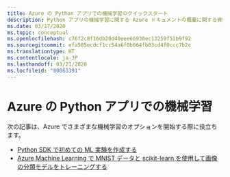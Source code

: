 ```yaml
---
title: Azure の Python アプリでの機械学習のクイックスタート
description: Python アプリの機械学習に関する Azure ドキュメントの概要に関する資料の一覧です。
ms.date: 03/17/2020
ms.topic: conceptual
ms.openlocfilehash: c76f2c8f16db20d40eee66930ec13259f51b9f92
ms.sourcegitcommit: efa585ecdcf1cc54a6f0b664fb83cd4f0ccc7b2c
ms.translationtype: HT
ms.contentlocale: ja-JP
ms.lasthandoff: 03/21/2020
ms.locfileid: "80063391"
---
```

# <a name="machine-learning-for-python-apps-on-azure"></a>Azure の Python アプリでの機械学習

次の記事は、Azure でさまざまな機械学習のオプションを開始する際に役立ちます。

- [Python SDK で初めての ML 実験を作成する](/azure/machine-learning/tutorial-1st-experiment-sdk-setup)
- [Azure Machine Learning で MNIST データと scikit-learn を使用して画像の分類モデルをトレーニングする](/azure/machine-learning/tutorial-train-models-with-aml)
